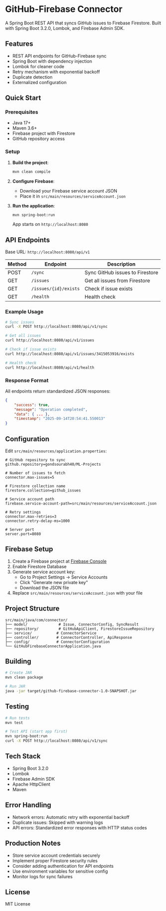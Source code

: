 # GitHub-Firebase Connector

A Spring Boot REST API that syncs GitHub issues to Firebase Firestore. Built with Spring Boot 3.2.0, Lombok, and Firebase Admin SDK.

## Features

- REST API endpoints for GitHub-Firebase sync
- Spring Boot with dependency injection
- Lombok for cleaner code
- Retry mechanism with exponential backoff
- Duplicate detection
- Externalized configuration

## Quick Start

### Prerequisites

- Java 17+
- Maven 3.6+
- Firebase project with Firestore
- GitHub repository access

### Setup

1. **Build the project**:
   ```bash
   mvn clean compile
   ```

2. **Configure Firebase**:
   - Download your Firebase service account JSON
   - Place it in `src/main/resources/serviceAccount.json`

3. **Run the application**:
   ```bash
   mvn spring-boot:run
   ```

   App starts on `http://localhost:8080`

## API Endpoints

Base URL: `http://localhost:8080/api/v1`

| Method | Endpoint | Description |
|--------|----------|-------------|
| POST | `/sync` | Sync GitHub issues to Firestore |
| GET | `/issues` | Get all issues from Firestore |
| GET | `/issues/{id}/exists` | Check if issue exists |
| GET | `/health` | Health check |

### Example Usage

```bash
# Sync issues
curl -X POST http://localhost:8080/api/v1/sync

# Get all issues
curl http://localhost:8080/api/v1/issues

# Check if issue exists
curl http://localhost:8080/api/v1/issues/3415053916/exists

# Health check
curl http://localhost:8080/api/v1/health
```

### Response Format

All endpoints return standardized JSON responses:

```json
{
    "success": true,
    "message": "Operation completed",
    "data": { ... },
    "timestamp": "2025-09-14T20:54:41.550013"
}
```

## Configuration

Edit `src/main/resources/application.properties`:

```properties
# GitHub repository to sync
github.repository=gondsourabh40/ML-Projects

# Number of issues to fetch
connector.max-issues=5

# Firestore collection name
firestore.collection=github_issues

# Service account path
firebase.service-account-path=src/main/resources/serviceAccount.json

# Retry settings
connector.max-retries=3
connector.retry-delay-ms=1000

# Server port
server.port=8080
```

## Firebase Setup

1. Create a Firebase project at [Firebase Console](https://console.firebase.google.com/)
2. Enable Firestore Database
3. Generate service account key:
   - Go to Project Settings → Service Accounts
   - Click "Generate new private key"
   - Download the JSON file
4. Replace `src/main/resources/serviceAccount.json` with your file

## Project Structure

```
src/main/java/com/connector/
├── model/              # Issue, ConnectorConfig, SyncResult
├── repository/         # GitHubApiClient, FirestoreIssueRepository
├── service/           # ConnectorService
├── controller/        # ConnectorController, ApiResponse
├── config/            # ConnectorConfiguration
└── GitHubFirebaseConnectorApplication.java
```

## Building

```bash
# Create JAR
mvn clean package

# Run JAR
java -jar target/github-firebase-connector-1.0-SNAPSHOT.jar
```

## Testing

```bash
# Run tests
mvn test

# Test API (start app first)
mvn spring-boot:run
curl -X POST http://localhost:8080/api/v1/sync
```

## Tech Stack

- Spring Boot 3.2.0
- Lombok
- Firebase Admin SDK
- Apache HttpClient
- Maven

## Error Handling

- Network errors: Automatic retry with exponential backoff
- Duplicate issues: Skipped with warning logs
- API errors: Standardized error responses with HTTP status codes

## Production Notes

- Store service account credentials securely
- Implement proper Firestore security rules
- Consider adding authentication for API endpoints
- Use environment variables for sensitive config
- Monitor logs for sync failures

## License

MIT License